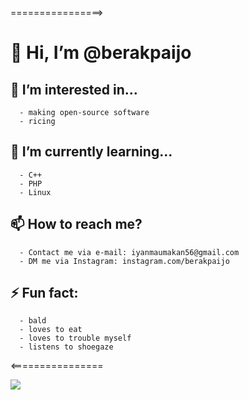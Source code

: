================>

   # 👋 Hi, I’m @berakpaijo
   
   ## 👀 I’m interested in... 
      - making open-source software
      - ricing
   ## 🌱 I’m currently learning...
      - C++
      - PHP
      - Linux
   ## 📫 How to reach me? 
      - Contact me via e-mail: iyanmaumakan56@gmail.com
      - DM me via Instagram: instagram.com/berakpaijo
   ## ⚡ Fun fact:
      - bald
      - loves to eat
      - loves to trouble myself
      - listens to shoegaze

<================


![](https://steamuserimages-a.akamaihd.net/ugc/2473117766799508724/10D69C4AE2CD64028763FCD17F905FC9426D9DFF/?imw=268&imh=268&ima=fit&impolicy=Letterbox&imcolor=%23000000&letterbox=true)
